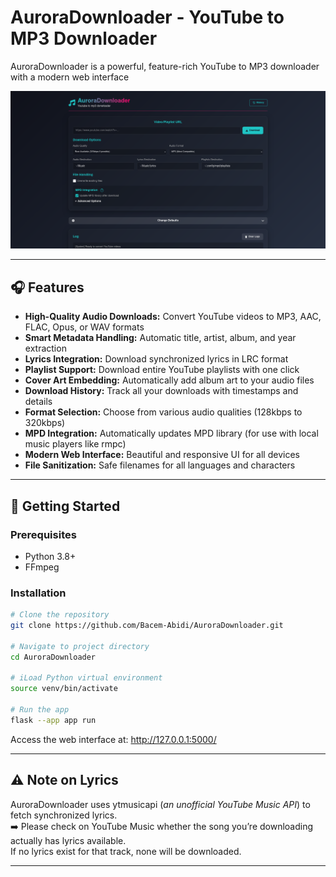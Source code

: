 # AuroraDownloader - YouTube to MP3 Downloader

AuroraDownloader is a powerful, feature-rich YouTube to MP3 downloader with a modern web interface

![Preview](assets/auroradownloader.png)

---

## 🎧 Features

- **High-Quality Audio Downloads:** Convert YouTube videos to MP3, AAC, FLAC, Opus, or WAV formats
- **Smart Metadata Handling:** Automatic title, artist, album, and year extraction
- **Lyrics Integration:** Download synchronized lyrics in LRC format
- **Playlist Support:** Download entire YouTube playlists with one click
- **Cover Art Embedding:** Automatically add album art to your audio files
- **Download History:** Track all your downloads with timestamps and details
- **Format Selection:** Choose from various audio qualities (128kbps to 320kbps)
- **MPD Integration:** Automatically updates MPD library (for use with local music players like rmpc)
- **Modern Web Interface:** Beautiful and responsive UI for all devices
- **File Sanitization:** Safe filenames for all languages and characters

---

## 🚀 Getting Started

### Prerequisites

- Python 3.8+
- FFmpeg

### Installation

```bash
# Clone the repository
git clone https://github.com/Bacem-Abidi/AuroraDownloader.git

# Navigate to project directory
cd AuroraDownloader

# iLoad Python virtual environment
source venv/bin/activate

# Run the app
flask --app app run
```

Access the web interface at: http://127.0.0.1:5000/

---

## ⚠️ Note on Lyrics

AuroraDownloader uses ytmusicapi (_an unofficial YouTube Music API_) to fetch synchronized lyrics.  
➡️ Please check on YouTube Music whether the song you’re downloading actually has lyrics available.  
If no lyrics exist for that track, none will be downloaded.

---
